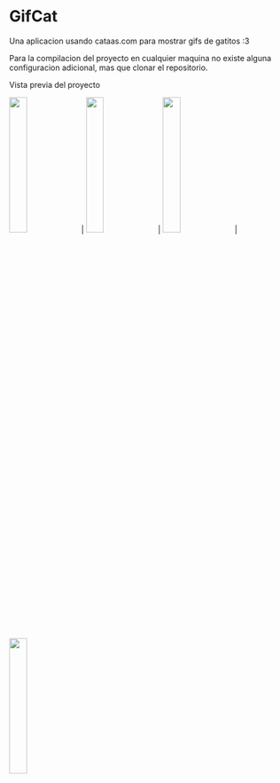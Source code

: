 # GifCat

Una aplicacion usando cataas.com para mostrar gifs de gatitos :3

Para la compilacion del proyecto en cualquier maquina no existe alguna configuracion adicional, mas que clonar el repositorio.

Vista previa del proyecto

<img src="https://user-images.githubusercontent.com/40903405/143382275-553c63d1-f40b-45b7-9efb-9fac65e232a4.png" width="25%" height="25%"> |
<img src="https://user-images.githubusercontent.com/40903405/143382286-fcc2056c-f895-42db-a651-10ff9bd9c23c.png" width="25%" height="25%"> |
<img src="https://user-images.githubusercontent.com/40903405/143382291-bf517042-a5ea-40f6-a223-bbfb370b5ec7.png" width="25%" height="25%"> |
<img src="https://user-images.githubusercontent.com/40903405/143382298-8238fc73-e005-4e29-bf21-b6f46b3dad21.png" width="25%" height="25%"> 

